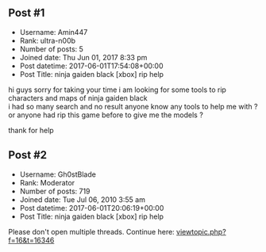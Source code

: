 ## Post #1
- Username: Amin447
- Rank: ultra-n00b
- Number of posts: 5
- Joined date: Thu Jun 01, 2017 8:33 pm
- Post datetime: 2017-06-01T17:54:08+00:00
- Post Title: ninja gaiden black [xbox] rip help

hi guys 
sorry for taking your time 
i am looking for some tools to rip characters and maps of ninja gaiden black   
i had so many search and no result
anyone know any tools to help me with ?
or anyone had rip this game before to give me the models ?  

thank for help
## Post #2
- Username: Gh0stBlade
- Rank: Moderator
- Number of posts: 719
- Joined date: Tue Jul 06, 2010 3:55 am
- Post datetime: 2017-06-01T20:06:19+00:00
- Post Title: ninja gaiden black [xbox] rip help

Please don't open multiple threads. Continue here: [viewtopic.php?f=16&t=16346](http://forum.xentax.com/viewtopic.php?f=16&t=16346)

